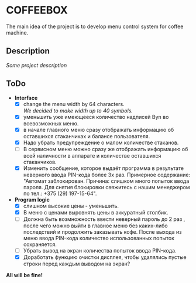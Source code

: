 # COFFEEBOX
The main idea of the project is to develop menu control system for coffee machine.

## Description
*Some project description*

## ToDo
- **Interface**
  + [x] change the menu width by 64 characters.  
  *We decided to make width up to 40 symbols.*
  + [x] уменьшить уже имеющееся количество надписей Byn во всевозможных меню.  
  + [x] в начале главного меню сразу отображать информацию об оставшихся стаканчиках и балансе пользователя.  
  + [x] Надо убрать предупреждение о малом количестве стаканов.  
  + [ ] В сервисном меню можно сразу же отображать информацию об всей наличности в аппарате и количестве оставшихся стаканчиков.
  + [x] Изменить сообщение, которое выдаёт программа в результате неверного ввода PIN-кода более 3х раз. Примерное содержание: "Автомат заблокирован. Причина: слишком много попыток ввода пароля. Для снятия блокировки свяжитесь с нашим менеджером по тел.: +375 (29) 197-15-64".
- **Program logic**
  + [x] слишном высокие цены - уменьшить. 
  + [x] В меню с ценами выровнять цены в аккуратный столбик.
  + [ ] Должна быть возмножность ввести неверный пароль до 2 раз , после чего можно выйти в главное меню без каких-либо последствий и продолжить заказывать кофе. После выхода из меню ввода PIN-кода количество использованных попыток сохраняется.
  + [ ] Убрать вывод на экран количества попыток ввода PIN-кода.
  + [x] Доработать функцию очистки дисплея, чтобы удалялись пустые строки перед каждым выводом на экран?

**All will be fine!**
